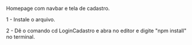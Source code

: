 Homepage com navbar e tela de cadastro.

1 - Instale o arquivo.

2 - Dê o comando cd LoginCadastro e abra no editor e digite "npm install" no terminal.
